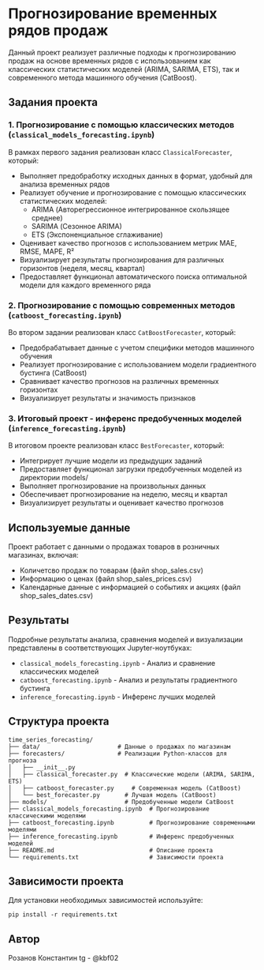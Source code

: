 # Прогнозирование временных рядов продаж

Данный проект реализует различные подходы к прогнозированию продаж на основе временных рядов с использованием как классических статистических моделей (ARIMA, SARIMA, ETS), так и современного метода машинного обучения (CatBoost).

## Задания проекта

### 1. Прогнозирование с помощью классических методов (`classical_models_forecasting.ipynb`)

В рамках первого задания реализован класс `ClassicalForecaster`, который:
- Выполняет предобработку исходных данных в формат, удобный для анализа временных рядов
- Реализует обучение и прогнозирование с помощью классических статистических моделей:
  - ARIMA (Авторегрессионное интегрированное скользящее среднее)
  - SARIMA (Сезонное ARIMA)
  - ETS (Экспоненциальное сглаживание)
- Оценивает качество прогнозов с использованием метрик MAE, RMSE, MAPE, R²
- Визуализирует результаты прогнозирования для различных горизонтов (неделя, месяц, квартал)
- Предоставляет функционал автоматического поиска оптимальной модели для каждого временного ряда

### 2. Прогнозирование с помощью современных методов (`catboost_forecasting.ipynb`)

Во втором задании реализован класс `CatBoostForecaster`, который:
- Предобрабатывает данные с учетом специфики методов машинного обучения
- Реализует прогнозирование с использованием модели градиентного бустинга (CatBoost)
- Сравнивает качество прогнозов на различных временных горизонтах
- Визуализирует результаты и значимость признаков

### 3. Итоговый проект - инференс предобученных моделей (`inference_forecasting.ipynb`)

В итоговом проекте реализован класс `BestForecaster`, который:
- Интегрирует лучшие модели из предыдущих заданий
- Предоставляет функционал загрузки предобученных моделей из директории models/
- Выполняет прогнозирование на произвольных данных
- Обеспечивает прогнозирование на неделю, месяц и квартал
- Визуализирует результаты и оценивает качество прогнозов

## Используемые данные

Проект работает с данными о продажах товаров в розничных магазинах, включая:
- Количетсво продаж по товарам (файл shop_sales.csv)
- Информацию о ценах (файл shop_sales_prices.csv)
- Календарные данные с информацией о событиях и акциях (файл shop_sales_dates.csv)

## Результаты

Подробные результаты анализа, сравнения моделей и визуализации представлены в соответствующих Jupyter-ноутбуках:
- `classical_models_forecasting.ipynb` - Анализ и сравнение классических моделей
- `catboost_forecasting.ipynb` - Анализ и результаты градиентного бустинга
- `inference_forecasting.ipynb` - Инференс лучших моделей

## Структура проекта

```
time_series_forecasting/
├── data/                      # Данные о продажах по магазинам
├── forecasters/               # Реализации Python-классов для прогноза
│   ├── __init__.py
│   ├── classical_forecaster.py  # Классические модели (ARIMA, SARIMA, ETS)
│   ├── catboost_forecaster.py     # Современная модель (CatBoost)
│   └── best_forecaster.py       # Лучшая модель (CatBoost)
├── models/                      # Предобученные модели CatBoost
├── classical_models_forecasting.ipynb  # Прогнозирование классическими моделями
├── catboost_forecasting.ipynb          # Прогнозирование современными моделями
├── inference_forecasting.ipynb         # Инференс предобученных моделей
├── README.md                           # Описание проекта
└── requirements.txt                    # Зависимости проекта
```

## Зависимости проекта

Для установки необходимых зависимостей используйте:
```
pip install -r requirements.txt
```

## Автор

Розанов Константин
tg - @kbf02

